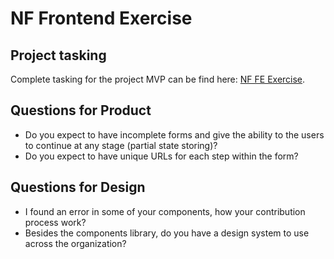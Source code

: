 # NF Frontend Exercise

## Project tasking

Complete tasking for the project MVP can be find here: [NF FE Exercise](https://github.com/manuelhe/nf-fe-exercise/projects/1).

## Questions for Product

- Do you expect to have incomplete forms and give the ability to the users to continue at any stage (partial state storing)?
- Do you expect to have unique URLs for each step within the form?

## Questions for Design

- I found an error in some of your components, how your contribution process work?
- Besides the components library, do you have a design system to use across the organization?
